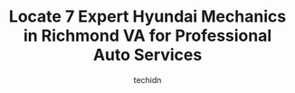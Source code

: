 ---
layout: ampstory
image: https://images.unsplash.com/photo-1568738836391-d15d766832ad?ixlib=rb-4.0.3&ixid=MnwxMjA3fDB8MHxwaG90by1wYWdlfHx8fGVufDB8fHx8&auto=format&fit=crop&w=640&h=853&q=80
author: techidn
featured: false
description: When it comes to finding reliable automotive experts in Richmond VA, USA, look no further than the 7 best Hyundai Mechanic in the area. With their exceptional skills and dedication to provid
title: Locate 7 Expert Hyundai Mechanics in Richmond VA for Professional Auto Services
cover:
   title: Locate 7 Expert Hyundai Mechanics in Richmond VA for Professional Auto Services
   subtitle: Rickpate
   background: https://images.unsplash.com/photo-1568738836391-d15d766832ad?ixlib=rb-4.0.3&ixid=MnwxMjA3fDB8MHxwaG90by1wYWdlfHx8fGVufDB8fHx8&auto=format&fit=crop&w=640&h=853&q=80

pages: 
 - layout: thirds
   top: <h1>#1 Williams Auto Service</h1>
   bottom: "<p>Went to Williams Auto to receive some general diagnostics on my vehicle and get an oil change. Williams took care of the oil change quickly and then recommended to me tha</p>"
   background: https://www.knot35.com/toplist/wp-content/uploads/2023/06/best-hyundai-mechanic-1-in-richmond-va-1685833691.jpeg
   backgroundblur: true
 - layout: thirds
   top: <h1>#2 Pearson Hyundai Service Center</h1>
   bottom: "<p>11701 Midlothian Turnpike, Midlothian, VA 23113, United States</p>"
   background: https://www.knot35.com/toplist/wp-content/uploads/2023/06/best-hyundai-mechanic-2-in-richmond-va-1685833691.jpeg
   cta:
      link: https://www.knot35.com/toplist/locate-7-expert-hyundai-mechanics-in-richmond-va-for-professional-auto-services/
      text: Locate 7 Expert Hyundai Mechanics in Richmond VA for Professional Auto Services
 - layout: thirds
   top: <h1>#3 Roy Hendricks Muffler and Automotive Shop</h1>
   bottom: "<p>6309 Horsepen Rd, Richmond, VA 23226, United States</p>"
   background: https://www.knot35.com/toplist/wp-content/uploads/2023/06/best-hyundai-mechanic-3-in-richmond-va-1685833691.png
   cta:
      link: https://www.knot35.com/toplist/locate-7-expert-hyundai-mechanics-in-richmond-va-for-professional-auto-services/
      text: Locate 7 Expert Hyundai Mechanics in Richmond VA for Professional Auto Services
 - layout: thirds
   top: <h1>#4 Richmond Auto Clinic</h1>
   bottom: "<p>6207 Jahnke Rd, Richmond, VA 23225, United States</p>"
   background: https://images.unsplash.com/photo-1546497974-b213c9efb599?ixlib=rb-4.0.3&ixid=MnwxMjA3fDB8MHxwaG90by1wYWdlfHx8fGVufDB8fHx8&auto=format&fit=crop&w=640&h=853&q=80
   cta:
      link: https://www.knot35.com/toplist/locate-7-expert-hyundai-mechanics-in-richmond-va-for-professional-auto-services/
      text: Locate 7 Expert Hyundai Mechanics in Richmond VA for Professional Auto Services
 - layout: thirds
   top: <h1>#5 Richmond Auto Repair & Towing</h1>
   bottom: "<p>2106 Spencer Rd, Richmond, VA 23230, United States</p>"
   background: https://images.unsplash.com/photo-1462556791646-c201b8241a94?ixlib=rb-4.0.3&ixid=MnwxMjA3fDB8MHxwaG90by1wYWdlfHx8fGVufDB8fHx8&auto=format&fit=crop&w=640&h=853&q=80
   cta:
      link: https://www.knot35.com/toplist/locate-7-expert-hyundai-mechanics-in-richmond-va-for-professional-auto-services/
      text: Locate 7 Expert Hyundai Mechanics in Richmond VA for Professional Auto Services
 - layout: thirds
   top: <h1>#6 All Good Automotive II</h1>
   bottom: "<p>2101 Semmes Ave, Richmond, VA 23225, United States</p>"
   background: https://images.unsplash.com/photo-1524169358666-79f22534bc6e?ixlib=rb-4.0.3&ixid=MnwxMjA3fDB8MHxwaG90by1wYWdlfHx8fGVufDB8fHx8&auto=format&fit=crop&w=640&h=853&q=80
   cta:
      link: https://www.knot35.com/toplist/locate-7-expert-hyundai-mechanics-in-richmond-va-for-professional-auto-services/
      text: Locate 7 Expert Hyundai Mechanics in Richmond VA for Professional Auto Services
 - layout: thirds
   top: <h1>#7 Ironwood Automotive</h1>
   bottom: "<p>2104 N Hamilton St, Richmond, VA 23230, United States</p>"
   background: https://images.unsplash.com/photo-1531169509526-f8f1fdaa4a67?ixlib=rb-4.0.3&ixid=MnwxMjA3fDB8MHxwaG90by1wYWdlfHx8fGVufDB8fHx8&auto=format&fit=crop&w=640&h=853&q=80
   cta:
      link: https://www.knot35.com/toplist/locate-7-expert-hyundai-mechanics-in-richmond-va-for-professional-auto-services/
      text: Locate 7 Expert Hyundai Mechanics in Richmond VA for Professional Auto Services
 - layout: thirds
   middle: Continue reading...
   background: https://images.unsplash.com/photo-1615749413727-825b59a857b5?ixlib=rb-4.0.3&ixid=MnwxMjA3fDB8MHxwaG90by1wYWdlfHx8fGVufDB8fHx8&auto=format&fit=crop&w=640&h=853&q=80
   cta:
      link: https://www.knot35.com/toplist/locate-7-expert-hyundai-mechanics-in-richmond-va-for-professional-auto-services/
      text: Locate 7 Expert Hyundai Mechanics in Richmond VA for Professional Auto Services
      
---
